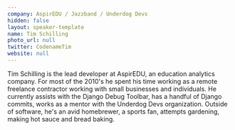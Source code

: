 ```yaml
---
company: AspirEDU / Jazzband / Underdog Devs
hidden: false
layout: speaker-template
name: Tim Schilling
photo_url: null
twitter: CodenameTim
website: null
---
```


Tim Schilling is the lead developer at AspirEDU, an education analytics company. For most of the 2010's he spent his time working as a remote freelance contractor working with small businesses and individuals. He currently assists with the Django Debug Toolbar, has a handful of Django commits, works as a mentor with the Underdog Devs organization. Outside of software, he's an avid homebrewer, a sports fan, attempts gardening, making hot sauce and bread baking.